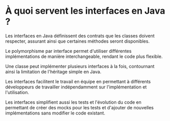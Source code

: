 # À quoi servent les interfaces en Java ?

Les interfaces en Java définissent des contrats que les classes doivent respecter, assurant ainsi que certaines méthodes seront disponibles.

Le polymorphisme par interface permet d'utiliser différentes implémentations de manière interchangeable, rendant le code plus flexible.

Une classe peut implémenter plusieurs interfaces à la fois, contournant ainsi la limitation de l'héritage simple en Java.

Les interfaces facilitent le travail en équipe en permettant à différents développeurs de travailler indépendamment sur l'implémentation et l'utilisation.

Les interfaces simplifient aussi les tests et l'évolution du code en permettant de créer des mocks pour les tests et d'ajouter de nouvelles implémentations sans modifier le code existant.